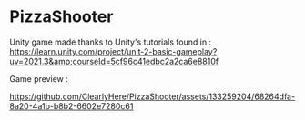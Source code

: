 ﻿# PizzaShooter
Unity game made thanks to Unity's tutorials found in : https://learn.unity.com/project/unit-2-basic-gameplay?uv=2021.3&amp;courseId=5cf96c41edbc2a2ca6e8810f

Game preview : 

https://github.com/ClearlyHere/PizzaShooter/assets/133259204/68264dfa-8a20-4a1b-b8b2-6602e7280c61

